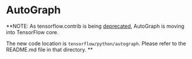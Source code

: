# AutoGraph

**NOTE: As tensorflow.contrib is being
[deprecated](https://github.com.cnpmjs.org/tensorflow/community/pull/18), AutoGraph is
moving into TensorFlow core.

The new code location is `tensorflow/python/autograph`. Please refer to the
README.md file in that directory.
**

